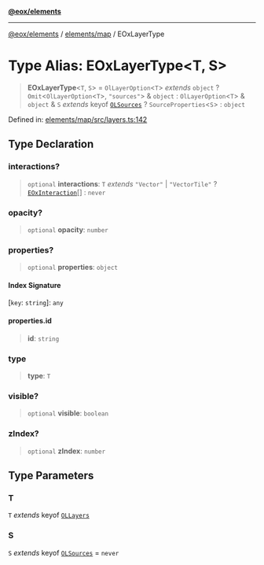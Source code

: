 [**@eox/elements**](../../../README.md)

***

[@eox/elements](../../../modules.md) / [elements/map](../README.md) / EOxLayerType

# Type Alias: EOxLayerType\<T, S\>

> **EOxLayerType**\<`T`, `S`\> = `OlLayerOption`\<`T`\> *extends* `object` ? `Omit`\<`OlLayerOption`\<`T`\>, `"sources"`\> & `object` : `OlLayerOption`\<`T`\> & `object` & `S` *extends* keyof [`OLSources`](OLSources.md) ? `SourceProperties`\<`S`\> : `object`

Defined in: [elements/map/src/layers.ts:142](https://github.com/EOX-A/EOxElements/blob/c2bb4e92aa096bddddf8a8e6a886c6b8a56a516c/elements/map/src/layers.ts#L142)

## Type Declaration

### interactions?

> `optional` **interactions**: `T` *extends* `"Vector"` \| `"VectorTile"` ? [`EOxInteraction`](EOxInteraction.md)[] : `never`

### opacity?

> `optional` **opacity**: `number`

### properties?

> `optional` **properties**: `object`

#### Index Signature

\[`key`: `string`\]: `any`

#### properties.id

> **id**: `string`

### type

> **type**: `T`

### visible?

> `optional` **visible**: `boolean`

### zIndex?

> `optional` **zIndex**: `number`

## Type Parameters

### T

`T` *extends* keyof [`OLLayers`](OLLayers.md)

### S

`S` *extends* keyof [`OLSources`](OLSources.md) = `never`
